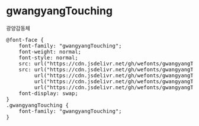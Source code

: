# gwangyangTouching
광양감동체

<pre>
@font-face {
    font-family: "gwangyangTouching";
    font-weight: normal;
    font-style: normal;
    src: url("https://cdn.jsdelivr.net/gh/wefonts/gwangyangTouching/gwangyangTouching.eot");
    src: url("https://cdn.jsdelivr.net/gh/wefonts/gwangyangTouching/gwangyangTouching.eot?#iefix") format("embedded-opentype"),
         url("https://cdn.jsdelivr.net/gh/wefonts/gwangyangTouching/gwangyangTouching.woff2") format("woff2"),
         url("https://cdn.jsdelivr.net/gh/wefonts/gwangyangTouching/gwangyangTouching.woff") format("woff"),
         url("https://cdn.jsdelivr.net/gh/wefonts/gwangyangTouching/gwangyangTouching.ttf") format("truetype");
    font-display: swap;
} 
.gwangyangTouching {
    font-family: "gwangyangTouching";
}
</pre>
